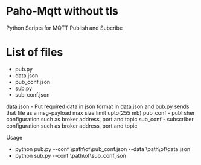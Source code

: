 # Paho-Mqtt without tls
Python Scripts for MQTT Publish and Subcribe
# List of files
- pub.py 
- data.json
- pub_conf.json
- sub.py
- sub_conf.json

data.json - Put required data in json format in data.json and pub.py sends that file as a msg-payload max size limit upto(255 mb)
pub_conf - publisher configuration such as broker address, port and topic
sub_conf - subscriber configuration such as broker address, port and topic

Usage
- python pub.py --conf \path\of\pub_conf.json --data \path\of\data.json
- python sub.py --conf \path\of\sub_conf.json

